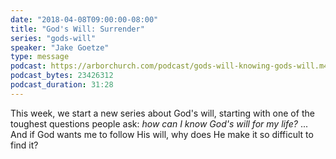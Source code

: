 ```yaml
---
date: "2018-04-08T09:00:00-08:00"
title: "God's Will: Surrender"
series: "gods-will"
speaker: "Jake Goetze"
type: message
podcast: https://arborchurch.com/podcast/gods-will-knowing-gods-will.m4a
podcast_bytes: 23426312
podcast_duration: 31:28
---
```


This week, we start a new series about God's will, starting with one of the toughest questions people ask: *how can I
know God's will for my life?* ... And if God wants me to follow His will, why does He make it so difficult to find it?

